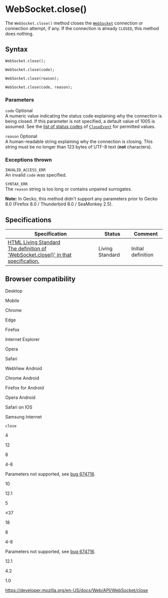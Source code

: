 WebSocket.close()
=================

The `WebSocket.close()` method closes the [`WebSocket`](../websocket) connection or connection attempt, if any. If the connection is already `CLOSED`, this method does nothing.

Syntax
------

    WebSocket.close();

    WebSocket.close(code);

    WebSocket.close(reason);

    WebSocket.close(code, reason);

### Parameters

 `code` <span class="badge inline optional">Optional</span>   
A numeric value indicating the status code explaining why the connection is being closed. If this parameter is not specified, a default value of 1005 is assumed. See the [list of status codes](../closeevent#status_codes) of [`CloseEvent`](../closeevent) for permitted values.

 `reason` <span class="badge inline optional">Optional</span>   
A human-readable string explaining why the connection is closing. This string must be no longer than 123 bytes of UTF-8 text (**not** characters).

### Exceptions thrown

`INVALID_ACCESS_ERR`  
An invalid `code` was specified.

`SYNTAX_ERR`  
The `reason` string is too long or contains unpaired surrogates.

**Note:** In Gecko, this method didn't support any parameters prior to Gecko 8.0 (Firefox 8.0 / Thunderbird 8.0 / SeaMonkey 2.5).

Specifications
--------------

<table><thead><tr class="header"><th>Specification</th><th>Status</th><th>Comment</th></tr></thead><tbody><tr class="odd"><td><a href="https://html.spec.whatwg.org/multipage/web-sockets.html#dom-websocket-close">HTML Living Standard<br />
<span class="small">The definition of 'WebSocket.close()' in that specification.</span></a></td><td><span class="spec-Living">Living Standard</span></td><td>Initial definition</td></tr></tbody></table>

Browser compatibility
---------------------

Desktop

Mobile

Chrome

Edge

Firefox

Internet Explorer

Opera

Safari

WebView Android

Chrome Android

Firefox for Android

Opera Android

Safari on IOS

Samsung Internet

`close`

4

12

8

4-8

Parameters not supported, see [bug 674716](https://bugzil.la/674716).

10

12.1

5

≤37

18

8

4-8

Parameters not supported, see [bug 674716](https://bugzil.la/674716).

12.1

4.2

1.0

<a href="https://developer.mozilla.org/en-US/docs/Web/API/WebSocket/close" class="_attribution-link">https://developer.mozilla.org/en-US/docs/Web/API/WebSocket/close</a>
